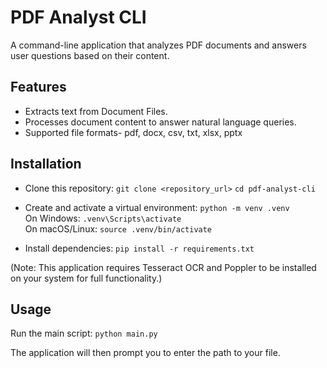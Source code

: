 # PDF Analyst CLI
A command-line application that analyzes PDF documents and answers user questions based on their content.

## Features
* Extracts text from Document Files.
* Processes document content to answer natural language queries.
* Supported file formats- pdf, docx, csv, txt, xlsx, pptx

## Installation
* Clone this repository:
`git clone <repository_url>`
`cd pdf-analyst-cli`

* Create and activate a virtual environment:
`python -m venv .venv` <br>
  On Windows:
`.venv\Scripts\activate` <br>
  On macOS/Linux:
`source .venv/bin/activate`

* Install dependencies:
`pip install -r requirements.txt`

(Note: This application requires Tesseract OCR and Poppler to be installed on your system for full functionality.)

## Usage
Run the main script:
`python main.py`

The application will then prompt you to enter the path to your file.
